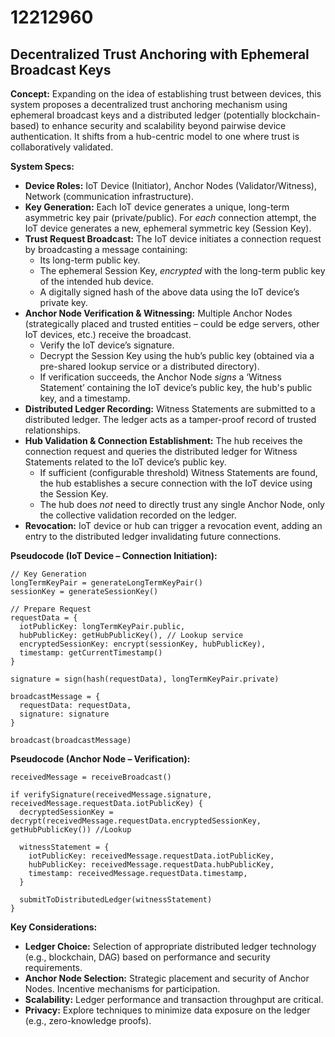 # 12212960

## Decentralized Trust Anchoring with Ephemeral Broadcast Keys

**Concept:** Expanding on the idea of establishing trust between devices, this system proposes a decentralized trust anchoring mechanism using ephemeral broadcast keys and a distributed ledger (potentially blockchain-based) to enhance security and scalability beyond pairwise device authentication. It shifts from a hub-centric model to one where trust is collaboratively validated.

**System Specs:**

*   **Device Roles:** IoT Device (Initiator), Anchor Nodes (Validator/Witness), Network (communication infrastructure).
*   **Key Generation:** Each IoT device generates a unique, long-term asymmetric key pair (private/public). For *each* connection attempt, the IoT device generates a new, ephemeral symmetric key (Session Key).
*   **Trust Request Broadcast:** The IoT device initiates a connection request by broadcasting a message containing:
    *   Its long-term public key.
    *   The ephemeral Session Key, *encrypted* with the long-term public key of the intended hub device.
    *   A digitally signed hash of the above data using the IoT device’s private key.
*   **Anchor Node Verification & Witnessing:** Multiple Anchor Nodes (strategically placed and trusted entities – could be edge servers, other IoT devices, etc.) receive the broadcast.
    *   Verify the IoT device’s signature.
    *   Decrypt the Session Key using the hub’s public key (obtained via a pre-shared lookup service or a distributed directory).
    *   If verification succeeds, the Anchor Node *signs* a ‘Witness Statement’ containing the IoT device’s public key, the hub's public key, and a timestamp.
*   **Distributed Ledger Recording:** Witness Statements are submitted to a distributed ledger. The ledger acts as a tamper-proof record of trusted relationships.
*   **Hub Validation & Connection Establishment:** The hub receives the connection request and queries the distributed ledger for Witness Statements related to the IoT device’s public key. 
    *   If sufficient (configurable threshold) Witness Statements are found, the hub establishes a secure connection with the IoT device using the Session Key.
    *   The hub does *not* need to directly trust any single Anchor Node, only the collective validation recorded on the ledger.
*   **Revocation:** IoT device or hub can trigger a revocation event, adding an entry to the distributed ledger invalidating future connections.

**Pseudocode (IoT Device – Connection Initiation):**

```
// Key Generation
longTermKeyPair = generateLongTermKeyPair()
sessionKey = generateSessionKey()

// Prepare Request
requestData = {
  iotPublicKey: longTermKeyPair.public,
  hubPublicKey: getHubPublicKey(), // Lookup service
  encryptedSessionKey: encrypt(sessionKey, hubPublicKey),
  timestamp: getCurrentTimestamp()
}

signature = sign(hash(requestData), longTermKeyPair.private)

broadcastMessage = {
  requestData: requestData,
  signature: signature
}

broadcast(broadcastMessage)
```

**Pseudocode (Anchor Node – Verification):**

```
receivedMessage = receiveBroadcast()

if verifySignature(receivedMessage.signature, receivedMessage.requestData.iotPublicKey) {
  decryptedSessionKey = decrypt(receivedMessage.requestData.encryptedSessionKey, getHubPublicKey()) //Lookup

  witnessStatement = {
    iotPublicKey: receivedMessage.requestData.iotPublicKey,
    hubPublicKey: receivedMessage.requestData.hubPublicKey,
    timestamp: receivedMessage.requestData.timestamp,
  }

  submitToDistributedLedger(witnessStatement)
}
```

**Key Considerations:**

*   **Ledger Choice:** Selection of appropriate distributed ledger technology (e.g., blockchain, DAG) based on performance and security requirements.
*   **Anchor Node Selection:** Strategic placement and security of Anchor Nodes. Incentive mechanisms for participation.
*   **Scalability:** Ledger performance and transaction throughput are critical.
*   **Privacy:** Explore techniques to minimize data exposure on the ledger (e.g., zero-knowledge proofs).